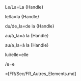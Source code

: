 Le/La=La {Handle}

le/la=la {Handle}

du/de_la=de la {Handle}

au/à_la=à la {Handle}

au/a_la=à la {Handle}

lui/elle=elle

/e=e
 
=[FR/Sec/FR_Autres_Elements.md]